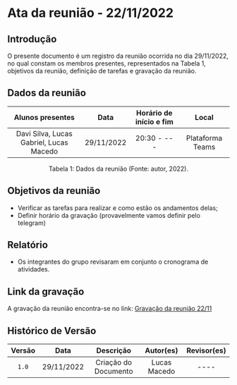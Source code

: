 # Ata da reunião - 22/11/2022

## Introdução

O presente documento é um registro da reunião ocorrida no dia 29/11/2022, no qual constam os membros presentes, representados na Tabela 1, objetivos da reunião, definição de tarefas e gravação da reunião.

## Dados da reunião

|                             Alunos presentes                              |    Data    | Horário de início e fim |      Local       |
| :-----------------------------------------------------------------------: | :--------: | :---------------------: | :--------------: |
| Davi Silva, Lucas Gabriel, Lucas Macedo | 29/11/2022 |      20:30 - ---      | Plataforma Teams |

<div style="text-align: center">
<p> Tabela 1: Dados da reunião (Fonte: autor, 2022). </p>
</div>

## Objetivos da reunião

- Verificar as tarefas para realizar e como estão os andamentos delas;
- Definir horário da gravação (provavelmente vamos definir pelo telegram)

## Relatório

- Os integrantes do grupo revisaram em conjunto o cronograma de atividades.

## Link da gravação

A gravação da reunião encontra-se no link: [Gravação da reunião 22/11](*inserir-link*)

## Histórico de Versão

| Versão   | Data       | Descrição                     |  Autor(es)       | Revisor(es)          |
| :------: | :--------: |:----------------------------: | :-----------: | :-----:          |
| `1.0`    | 29/11/2022 | Criação do Documento          | Lucas Macedo |  ----       |
